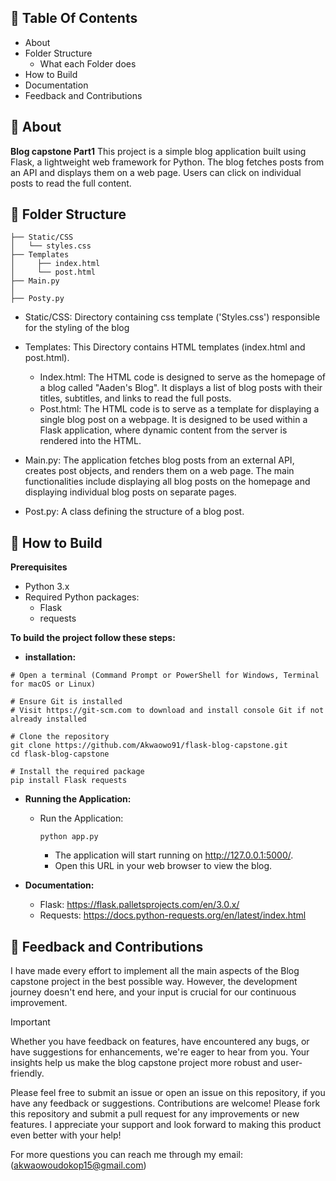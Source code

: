 ##  📖 Table Of Contents
- About
- Folder Structure
  - What each Folder does
- How to Build
- Documentation
- Feedback and Contributions

## 🚀 About
**Blog capstone Part1** This project is a simple blog application built using Flask, a lightweight web framework for Python. The blog fetches posts from an API and displays them on a web page. Users can click on individual posts to read the full content.

## 📄 Folder Structure
    ├── Static/CSS
    │   └── styles.css     
    ├── Templates
    │     ├── index.html
    │     └── post.html
    ├── Main.py
    │
    ├── Posty.py
  - Static/CSS: Directory containing css template ('Styles.css') responsible for the styling of the blog
  - Templates: This Directory contains HTML templates (index.html and post.html).
      - Index.html: The HTML code is designed to serve as the homepage of a blog called "Aaden's Blog". It displays a list of blog posts with their titles, subtitles, and links to read the full posts.
      - Post.html: The HTML code is to serve as a template for displaying a single blog post on a webpage. It is designed to be used within a Flask application, where dynamic content from the server is rendered into the HTML.
       
  - Main.py: The application fetches blog posts from an external API, creates post objects, and renders them on a web page. The main functionalities include displaying all blog posts on the homepage and displaying individual blog posts on separate pages. 
  - Post.py: A class defining the structure of a blog post.    

    
## 📝 How to Build
**Prerequisites**
- Python 3.x
- Required Python packages:
  - Flask
  - requests
 
**To build the project follow these steps:**
  - **installation:**

```shell
# Open a terminal (Command Prompt or PowerShell for Windows, Terminal for macOS or Linux)

# Ensure Git is installed
# Visit https://git-scm.com to download and install console Git if not already installed
            
# Clone the repository
git clone https://github.com/Akwaowo91/flask-blog-capstone.git
cd flask-blog-capstone        

# Install the required package
pip install Flask requests
```
  - **Running the Application:**
       - Run the Application:
         ```shell
         python app.py
         ```
           - The application will start running on http://127.0.0.1:5000/.
           - Open this URL in your web browser to view the blog.
            
  - **Documentation:**
      - Flask: https://flask.palletsprojects.com/en/3.0.x/
      - Requests: https://docs.python-requests.org/en/latest/index.html

## 🤝 Feedback and Contributions
I have made every effort to implement all the main aspects of the Blog capstone project in the best possible way. However, the development journey doesn't end here, and your input is crucial for our continuous improvement.

> [!IMPORTANT]
> Whether you have feedback on features, have encountered any bugs, or have suggestions for enhancements, we're eager to hear from you. Your insights help us make the blog capstone project more robust and user-friendly.

Please feel free to submit an issue or open an issue on this repository, if you have any feedback or suggestions.
Contributions are welcome! Please fork this repository and submit a pull request for any improvements or new features.
I appreciate your support and look forward to making this product even better with your help!

For more questions you can reach me through my email: (akwaowoudokop15@gmail.com)

